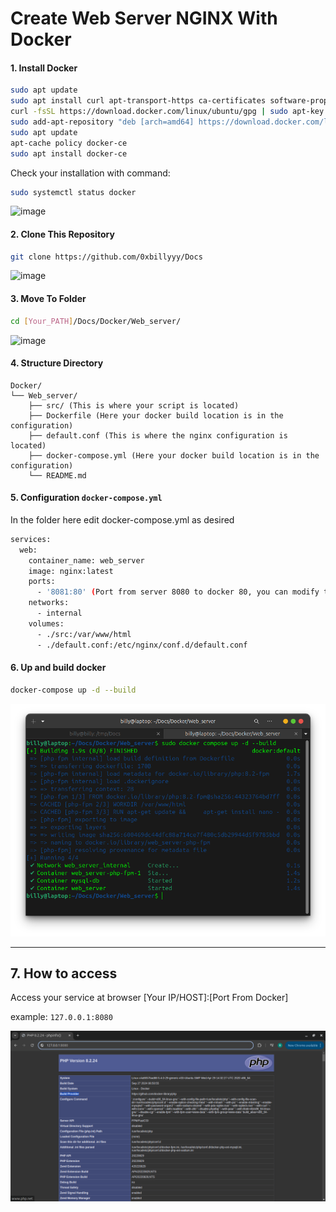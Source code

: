 # Create Web Server NGINX With Docker

#### 1. Install Docker

```bash
sudo apt update
sudo apt install curl apt-transport-https ca-certificates software-properties-common
curl -fsSL https://download.docker.com/linux/ubuntu/gpg | sudo apt-key add -
sudo add-apt-repository "deb [arch=amd64] https://download.docker.com/linux/ubuntu focal stable"
sudo apt update
apt-cache policy docker-ce
sudo apt install docker-ce

```

  Check your installation with command:

```bash
sudo systemctl status docker
```
![image](https://github.com/user-attachments/assets/8f140ad6-9cbe-42a3-82c4-1fbc8b12587b)


#### 2. Clone This Repository

```bash
git clone https://github.com/0xbillyyy/Docs
```
![image](https://github.com/user-attachments/assets/550d6f47-ed12-426b-8233-d3a9c93269ec)

#### 3. Move To Folder

```bash
cd [Your_PATH]/Docs/Docker/Web_server/
```
![image](https://github.com/user-attachments/assets/44bce812-693f-4146-8cb4-6ec388124159)

#### 4. Structure Directory

```
Docker/
└── Web_server/
    ├── src/ (This is where your script is located)
    ├── Dockerfile (Here your docker build location is in the configuration)
    ├── default.conf (This is where the nginx configuration is located)
    ├── docker-compose.yml (Here your docker build location is in the configuration)
    └── README.md
```

#### 5.  Configuration `docker-compose.yml`

In the folder here edit docker-compose.yml as desired

```bash
services:
  web:
    container_name: web_server 
    image: nginx:latest
    ports:
      - '8081:80' (Port from server 8080 to docker 80, you can modify the port from)
    networks:
      - internal
    volumes:
      - ./src:/var/www/html
      - ./default.conf:/etc/nginx/conf.d/default.conf
```

#### 6. Up and build docker

```bash
docker-compose up -d --build
```

![1728989690440](image/README/1728989690440.png)

---

## 7. How to access

Access your service at browser [Your IP/HOST]:[Port From Docker]

example: `127.0.0.1:8080`

![1728989795359](image/README/1728989795359.png)
